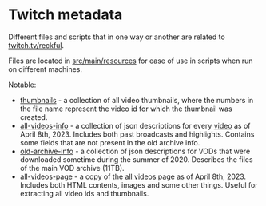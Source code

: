 # Twitch metadata

Different files and scripts that in one way or another are related to [twitch.tv/reckful](https://twitch.tv/reckful).

Files are located in [src/main/resources](src/main/resources) for ease of use in scripts when run on different machines.

Notable:

* [thumbnails](src/main/resources/thumbnails) - a collection of all video thumbnails, where the numbers in the file
  name represent the video id for which the thumbnail was created.
* [all-videos-info](src/main/resources/all-videos-info) - a collection of json descriptions for every [video][1] as of
  April 8th, 2023. Includes both past broadcasts and highlights. Contains some fields that are not present in the old
  archive info.
* [old-archive-info](src/main/resources/old-archive-info) - a collection of json descriptions for VODs that were
  downloaded sometime during the summer of 2020. Describes the files of the main VOD archive (11TB).
* [all-videos-page](src/main/resources/all-videos-page) - a copy of the [all videos page][1] as of April 8th, 2023.
  Includes both HTML contents, images and some other things. Useful for extracting all video ids and thumbnails.

[1]: https://www.twitch.tv/reckful/videos?filter=all
